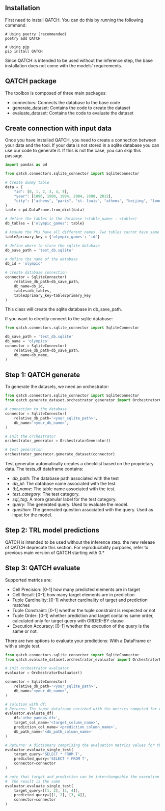 ## Installation

First need to install QATCH.
You can do this by running the following command:

```console
# Using poetry (recommended)
poetry add QATCH

# Using pip
pip install QATCH 
```

Since QATCH is intended to be used without the inference step, the base installation does not come
with the models' requirements.

## QATCH package

The toolbox is composed of three main packages:

- connectors: Connects the database to the base code
- generate_dataset: Contains the code to create the dataset
- evaluate_dataset: Contains the code to evaluate the dataset

## Create connection with input data

Once you have installed QATCH, you need to create a connection between your data and the tool.
If your data is not stored in a sqlite database you can use our code to generate it.
If this is not the case, you can skip this passage.

```python
import pandas as pd

from qatch.connectors.sqlite_connector import SqliteConnector

# Create dummy table
data = {
    "id": [0, 1, 2, 3, 4, 5],
    "year": [1896, 1900, 1904, 2004, 2008, 2012],
    "city": ["athens", "paris", "st. louis", "athens", "beijing", "london"]
}
table = pd.DataFrame.from_dict(data)

# define the tables in the database (<table_name> : <table>)
db_tables = {'olympic_games': table}

# Assume the PKs have all different names. Two tables cannot have same PK name.
table2primary_key = {'olympic_games': 'id'}

# define where to store the sqlite database
db_save_path = 'test_db.sqlite'

# define the name of the database
db_id = 'olympic'

# create database connection
connector = SqliteConnector(
    relative_db_path=db_save_path,
    db_name=db_id,
    tables=db_tables,
    table2primary_key=table2primary_key
)
```

This class will create the sqlite database in db_save_path.

If you want to directly connect to the sqlite database:

```python
from qatch.connectors.sqlite_connector import SqliteConnector

db_save_path = 'test_db.sqlite'
db_name = 'olympics'
connector = SqliteConnector(
    relative_db_path=db_save_path,
    db_name=db_name,
)
```

## Step 1: QATCH generate

To generate the datasets, we need an orchestrator:

```python
from qatch.connectors.sqlite_connector import SqliteConnector
from qatch.generate_dataset.orchestrator_generator import OrchestratorGenerator

# connection to the database
connector = SqliteConnector(
    relative_db_path='<your_sqlite_path>',
    db_name='<your_db_name>',
)

# init the orchestrator
orchestrator_generator = OrchestratorGenerator()

# test generation
orchestrator_generator.generate_dataset(connector)
```

Test generator automatically creates a checklist based on the proprietary data.
The tests_df dataframe contains:

- *db_path*: The database path associated with the test
- *db_id*: The database name associated with the test.
- *tbl_name*: The table name associated with the test.
- *test_category*: The test category.
- *sql_tag*: A more granular label for the test category.
- *query*: The generated query. Used to evaluate the model.
- *question*: The generated question associated with the query. Used as input for the model.

## Step 2: TRL model predictions

QATCH is intended to be used without the inference step. the new release of QATCH deprecate this section. 
For reproducibility purposes, refer to previous main version of QATCH starting with 0.* 

## Step 3: QATCH evaluate

Supported metrics are:
- Cell Precision: [0-1] how many predicted elements are in target
- Cell Recall: [0-1] how many target elements are in prediction
- Tuple Cardinality: [0-1] whether cardinality of target and prediction matches
- Tuple Constraint: [0-1] whether the tuple constraint is respected or not 
- Tuple Order: [0-1] whether prediction and target contains same order, calculated only for target query with ORDER-BY clause
- Execution Accuracy: [0-1] whether the execution of the query is the same or not.

There are two options to evaluate your predictions: With a DataFrame or with a single test.

```python
from qatch.connectors.sqlite_connector import SqliteConnector
from qatch.evaluate_dataset.orchestrator_evaluator import OrchestratorEvaluator

# init orchestrator evaluator 
evaluator = OrchestratorEvaluator()

connector = SqliteConnector(
    relative_db_path='<your_sqlite_path>',
    db_name='<your_db_name>',
)

# solution with df:
# Returns: The input dataframe enriched with the metrics computed for each test case.
evaluator.evaluate_df(
    df='<the pandas df>',
    target_col_name='<target_column_name>',
    prediction_col_name='<prediction_column_name>',
    db_path_name='<db_path_column_name>'
)

# Returns: A dictionary comprising the evaluation metrics values for the test.
evaluator.evaluate_single_test(
    target_query='SELECT * FROM T',
    predicted_query='SELECT * FROM T',
    connector=connector
)

# note that target and prediction can be interchangeable the execution of the query or the SQL query
#  The result is the same
evaluator.evaluate_single_test(
    target_query=[[1, 2], [3, 4]],
    predicted_query=[[1, 2], [3, 4]],
    connector=connector
)

```